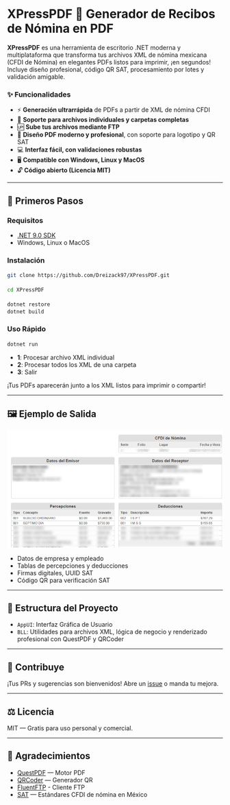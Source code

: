 # XPressPDF 🚀 Generador de Recibos de Nómina en PDF

**XPressPDF** es una herramienta de escritorio .NET moderna y multiplataforma que transforma tus archivos XML de nómina mexicana (CFDI de Nómina) en elegantes PDFs listos para imprimir, ¡en segundos! Incluye diseño profesional, código QR SAT, procesamiento por lotes y validación amigable.

### ✨ Funcionalidades

- ⚡ **Generación ultrarrápida** de PDFs a partir de XML de nómina CFDI
- 📁 **Soporte para archivos individuales y carpetas completas**
- 🆙 **Sube tus archivos mediante FTP**
- 🎨 **Diseño PDF moderno y profesional**, con soporte para logotipo y QR SAT
- 💻 **Interfaz fácil, con validaciones robustas**
- 🖥️ **Compatible con Windows, Linux y MacOS**
- 🔓 **Código abierto (Licencia MIT)**

---

## 🚀 Primeros Pasos

### Requisitos

- [.NET 9.0 SDK](https://dotnet.microsoft.com/en-us/download)
- Windows, Linux o MacOS

### Instalación

```bash
git clone https://github.com/Dreizack97/XPressPDF.git

cd XPressPDF

dotnet restore
dotnet build
```

### Uso Rápido

```bash
dotnet run
```
- **1**: Procesar archivo XML individual
- **2**: Procesar todos los XML de una carpeta
- **3**: Salir

¡Tus PDFs aparecerán junto a los XML listos para imprimir o compartir!

---

## 🖼️ Ejemplo de Salida

![Ejemplo](https://github.com/Dreizack97/XPressPDF/blob/e5821a1b7d8983ce32ae2742af34ddba528d0870/Example.png)

- Datos de empresa y empleado
- Tablas de percepciones y deducciones
- Firmas digitales, UUID SAT
- Código QR para verificación SAT

---

## 📂 Estructura del Proyecto

- `AppUI`: Interfaz Gráfica de Usuario
- `BLL`: Utilidades para archivos XML, lógica de negocio y renderizado profesional con QuestPDF y QRCoder

---

## 🙌 Contribuye

¡Tus PRs y sugerencias son bienvenidos! Abre un [issue](https://github.com/Dreizack97/XPressPDF/issues) o manda tu mejora.

---

## ⚖️ Licencia

MIT — Gratis para uso personal y comercial.

---

## 🙏 Agradecimientos

- [QuestPDF](https://www.questpdf.com/) — Motor PDF
- [QRCoder](https://github.com/codebude/QRCoder) — Generador QR
- [FluentFTP](https://github.com/robinrodricks/FluentFTP) - Cliente FTP
- [SAT](https://www.sat.gob.mx/) — Estándares CFDI de nómina en México
